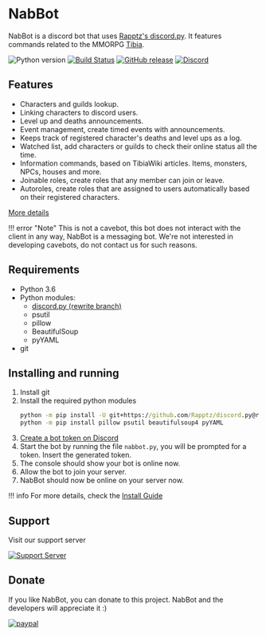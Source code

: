 # NabBot
NabBot is a discord bot that uses [Rapptz's discord.py](https://github.com/Rapptz/discord.py). 
It features commands related to the MMORPG [Tibia](http://www.tibia.com/abouttibia/?subtopic=whatistibia).

![Python version](https://img.shields.io/badge/python-3.6-yellow.svg)
[![Build Status](https://travis-ci.org/Galarzaa90/NabBot.svg)](https://travis-ci.org/Galarzaa90/NabBot)
[![GitHub release](https://img.shields.io/github/release/Galarzaa90/NabBot.svg)](https://github.com/Galarzaa90/NabBot/releases)
[![Discord](https://img.shields.io/discord/441991938200305674.svg)](https://discord.gg/NmDvhpY)


## Features
- Characters and guilds lookup.
- Linking characters to discord users.
- Level up and deaths announcements.
- Event management, create timed events with announcements.
- Keeps track of registered character's deaths and level ups as a log.
- Watched list, add characters or guilds to check their online status all the time.
- Information commands, based on TibiaWiki articles. Items, monsters, NPCs, houses and more.
- Joinable roles, create roles that any member can join or leave.
- Autoroles, create roles that are assigned to users automatically based on their registered characters.

[More details](features/)

!!! error "Note"
     This is not a cavebot, this bot does not interact with the client in any way, NabBot is a messaging bot. We're not interested in developing cavebots, do not contact us for such reasons.

## Requirements
- Python 3.6
- Python modules:
    - [discord.py (rewrite branch)](https://github.com/Rapptz/discord.py/tree/rewrite)
    - psutil
    - pillow
    - BeautifulSoup
    - pyYAML
- git
 
## Installing and running
1. Install git
1. Install the required python modules
    ```bat
    python -m pip install -U git+https://github.com/Rapptz/discord.py@rewrite
    python -m pip install pillow psutil beautifulsoup4 pyYAML
    ```
1. [Create a bot token on Discord](https://discordapp.com/developers/applications/me)
1. Start the bot by running the file `nabbot.py`, you will be prompted for a token. Insert the generated token.
1. The console should show your bot is online now.
1. Allow the bot to join your server.
1. NabBot should now be online on your server now.

!!! info
    For more details, check the [Install Guide](install.md)


## Support
Visit our support server

[![Support Server](https://discordapp.com/api/guilds/441991938200305674/embed.png)](https://discord.gg/NmDvhpY)

## Donate
If you like NabBot, you can donate to this project. NabBot and the developers will appreciate it :)


[![paypal](https://www.paypalobjects.com/en_US/i/btn/btn_donate_LG.gif)](https://www.paypal.com/cgi-bin/webscr?cmd=_s-xclick&hosted_button_id=B33DCPZ9D3GMJ)
